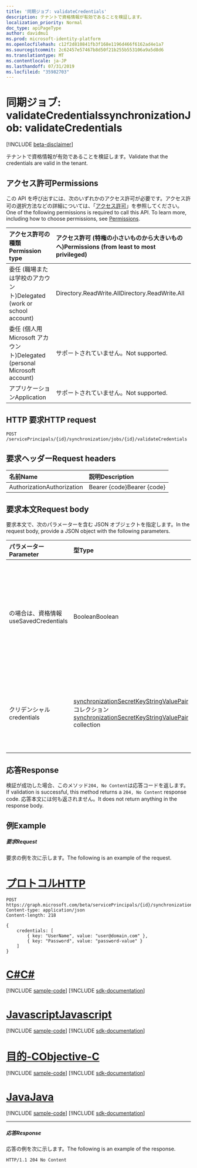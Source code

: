 ```yaml
---
title: '同期ジョブ: validateCredentials'
description: テナントで資格情報が有効であることを検証します。
localization_priority: Normal
doc_type: apiPageType
author: davidmu1
ms.prod: microsoft-identity-platform
ms.openlocfilehash: c12f2d810841fb3f168e1196d466f6162ad4e1a7
ms.sourcegitcommit: 2c62457e57467b8d50f21b255b553106a9a5d8d6
ms.translationtype: MT
ms.contentlocale: ja-JP
ms.lasthandoff: 07/31/2019
ms.locfileid: "35982703"
---
```

# <a name="synchronizationjob-validatecredentials"></a><span data-ttu-id="82100-103">同期ジョブ: validateCredentials</span><span class="sxs-lookup"><span data-stu-id="82100-103">synchronizationJob: validateCredentials</span></span>

[!INCLUDE [beta-disclaimer](../../includes/beta-disclaimer.md)]

<span data-ttu-id="82100-104">テナントで資格情報が有効であることを検証します。</span><span class="sxs-lookup"><span data-stu-id="82100-104">Validate that the credentials are valid in the tenant.</span></span>

## <a name="permissions"></a><span data-ttu-id="82100-105">アクセス許可</span><span class="sxs-lookup"><span data-stu-id="82100-105">Permissions</span></span>
<span data-ttu-id="82100-p101">この API を呼び出すには、次のいずれかのアクセス許可が必要です。アクセス許可の選択方法などの詳細については、「[アクセス許可](/graph/permissions-reference)」を参照してください。</span><span class="sxs-lookup"><span data-stu-id="82100-p101">One of the following permissions is required to call this API. To learn more, including how to choose permissions, see [Permissions](/graph/permissions-reference).</span></span>

|<span data-ttu-id="82100-108">アクセス許可の種類</span><span class="sxs-lookup"><span data-stu-id="82100-108">Permission type</span></span>                        | <span data-ttu-id="82100-109">アクセス許可 (特権の小さいものから大きいものへ)</span><span class="sxs-lookup"><span data-stu-id="82100-109">Permissions (from least to most privileged)</span></span>              |
|:--------------------------------------|:---------------------------------------------------------|
|<span data-ttu-id="82100-110">委任 (職場または学校のアカウント)</span><span class="sxs-lookup"><span data-stu-id="82100-110">Delegated (work or school account)</span></span>     |<span data-ttu-id="82100-111">Directory.ReadWrite.All</span><span class="sxs-lookup"><span data-stu-id="82100-111">Directory.ReadWrite.All</span></span>  |
|<span data-ttu-id="82100-112">委任 (個人用 Microsoft アカウント)</span><span class="sxs-lookup"><span data-stu-id="82100-112">Delegated (personal Microsoft account)</span></span> |<span data-ttu-id="82100-113">サポートされていません。</span><span class="sxs-lookup"><span data-stu-id="82100-113">Not supported.</span></span> |
|<span data-ttu-id="82100-114">アプリケーション</span><span class="sxs-lookup"><span data-stu-id="82100-114">Application</span></span>                            |<span data-ttu-id="82100-115">サポートされていません。</span><span class="sxs-lookup"><span data-stu-id="82100-115">Not supported.</span></span>| 

## <a name="http-request"></a><span data-ttu-id="82100-116">HTTP 要求</span><span class="sxs-lookup"><span data-stu-id="82100-116">HTTP request</span></span>
<!-- { "blockType": "ignored" } -->
```http
POST /servicePrincipals/{id}/synchronization/jobs/{id}/validateCredentials

```
## <a name="request-headers"></a><span data-ttu-id="82100-117">要求ヘッダー</span><span class="sxs-lookup"><span data-stu-id="82100-117">Request headers</span></span>
| <span data-ttu-id="82100-118">名前</span><span class="sxs-lookup"><span data-stu-id="82100-118">Name</span></span>       | <span data-ttu-id="82100-119">説明</span><span class="sxs-lookup"><span data-stu-id="82100-119">Description</span></span>|
|:---------------|:----------|
| <span data-ttu-id="82100-120">Authorization</span><span class="sxs-lookup"><span data-stu-id="82100-120">Authorization</span></span>  | <span data-ttu-id="82100-121">Bearer {code}</span><span class="sxs-lookup"><span data-stu-id="82100-121">Bearer {code}</span></span>|

## <a name="request-body"></a><span data-ttu-id="82100-122">要求本文</span><span class="sxs-lookup"><span data-stu-id="82100-122">Request body</span></span>
<span data-ttu-id="82100-123">要求本文で、次のパラメーターを含む JSON オブジェクトを指定します。</span><span class="sxs-lookup"><span data-stu-id="82100-123">In the request body, provide a JSON object with the following parameters.</span></span>

| <span data-ttu-id="82100-124">パラメーター</span><span class="sxs-lookup"><span data-stu-id="82100-124">Parameter</span></span>    | <span data-ttu-id="82100-125">型</span><span class="sxs-lookup"><span data-stu-id="82100-125">Type</span></span>   |<span data-ttu-id="82100-126">説明</span><span class="sxs-lookup"><span data-stu-id="82100-126">Description</span></span>|
|:---------------|:--------|:----------|
|<span data-ttu-id="82100-127">の場合は、資格情報</span><span class="sxs-lookup"><span data-stu-id="82100-127">useSavedCredentials</span></span>|<span data-ttu-id="82100-128">Boolean</span><span class="sxs-lookup"><span data-stu-id="82100-128">Boolean</span></span>|<span data-ttu-id="82100-129">の`true`場合、 `credentials`パラメーターは無視され、以前に保存された資格情報 (ある場合) が代わりに検証されます。</span><span class="sxs-lookup"><span data-stu-id="82100-129">When `true`, the `credentials` parameter will be ignored and the previously saved credentials (if any) will be validated instead.</span></span> |
|<span data-ttu-id="82100-130">クリデンシャル</span><span class="sxs-lookup"><span data-stu-id="82100-130">credentials</span></span>|<span data-ttu-id="82100-131">[synchronizationSecretKeyStringValuePair](../resources/synchronization-secretkeystringvaluepair.md)コレクション</span><span class="sxs-lookup"><span data-stu-id="82100-131">[synchronizationSecretKeyStringValuePair](../resources/synchronization-secretkeystringvaluepair.md) collection</span></span>|<span data-ttu-id="82100-132">検証する資格情報。</span><span class="sxs-lookup"><span data-stu-id="82100-132">Credentials to validate.</span></span> <span data-ttu-id="82100-133">`useSavedCredentials`パラメーターがの場合は`true`無視されます。</span><span class="sxs-lookup"><span data-stu-id="82100-133">Ignored when the `useSavedCredentials` parameter is `true`.</span></span>|

## <a name="response"></a><span data-ttu-id="82100-134">応答</span><span class="sxs-lookup"><span data-stu-id="82100-134">Response</span></span>
<span data-ttu-id="82100-135">検証が成功した場合、このメソッド`204, No Content`は応答コードを返します。</span><span class="sxs-lookup"><span data-stu-id="82100-135">If validation is successful, this method returns a `204, No Content` response code.</span></span> <span data-ttu-id="82100-136">応答本文には何も返されません。</span><span class="sxs-lookup"><span data-stu-id="82100-136">It does not return anything in the response body.</span></span>

## <a name="example"></a><span data-ttu-id="82100-137">例</span><span class="sxs-lookup"><span data-stu-id="82100-137">Example</span></span>

##### <a name="request"></a><span data-ttu-id="82100-138">要求</span><span class="sxs-lookup"><span data-stu-id="82100-138">Request</span></span>
<span data-ttu-id="82100-139">要求の例を次に示します。</span><span class="sxs-lookup"><span data-stu-id="82100-139">The following is an example of the request.</span></span>

# <a name="httptabhttp"></a>[<span data-ttu-id="82100-140">プロトコル</span><span class="sxs-lookup"><span data-stu-id="82100-140">HTTP</span></span>](#tab/http)
<!-- {
  "blockType": "request",
  "name": "synchronizationjob_validatecredentials"
}-->
```http
POST https://graph.microsoft.com/beta/servicePrincipals/{id}/synchronization/jobs/{id}/validateCredentials
Content-type: application/json
Content-length: 218

{ 
    credentials: [ 
        { key: "UserName", value: "user@domain.com" },
        { key: "Password", value: "password-value" }
    ]
}
```
# <a name="ctabcsharp"></a>[<span data-ttu-id="82100-141">C#</span><span class="sxs-lookup"><span data-stu-id="82100-141">C#</span></span>](#tab/csharp)
[!INCLUDE [sample-code](../includes/snippets/csharp/synchronizationjob-validatecredentials-csharp-snippets.md)]
[!INCLUDE [sdk-documentation](../includes/snippets/snippets-sdk-documentation-link.md)]

# <a name="javascripttabjavascript"></a>[<span data-ttu-id="82100-142">Javascript</span><span class="sxs-lookup"><span data-stu-id="82100-142">Javascript</span></span>](#tab/javascript)
[!INCLUDE [sample-code](../includes/snippets/javascript/synchronizationjob-validatecredentials-javascript-snippets.md)]
[!INCLUDE [sdk-documentation](../includes/snippets/snippets-sdk-documentation-link.md)]

# <a name="objective-ctabobjc"></a>[<span data-ttu-id="82100-143">目的-C</span><span class="sxs-lookup"><span data-stu-id="82100-143">Objective-C</span></span>](#tab/objc)
[!INCLUDE [sample-code](../includes/snippets/objc/synchronizationjob-validatecredentials-objc-snippets.md)]
[!INCLUDE [sdk-documentation](../includes/snippets/snippets-sdk-documentation-link.md)]

# <a name="javatabjava"></a>[<span data-ttu-id="82100-144">Java</span><span class="sxs-lookup"><span data-stu-id="82100-144">Java</span></span>](#tab/java)
[!INCLUDE [sample-code](../includes/snippets/java/synchronizationjob-validatecredentials-java-snippets.md)]
[!INCLUDE [sdk-documentation](../includes/snippets/snippets-sdk-documentation-link.md)]

---


##### <a name="response"></a><span data-ttu-id="82100-145">応答</span><span class="sxs-lookup"><span data-stu-id="82100-145">Response</span></span>
<span data-ttu-id="82100-146">応答の例を次に示します。</span><span class="sxs-lookup"><span data-stu-id="82100-146">The following is an example of the response.</span></span> 
<!-- {
  "blockType": "response",
  "truncated": true,
  "@odata.type": "microsoft.graph.None"
} -->
```http
HTTP/1.1 204 No Content
```

<!-- uuid: 8fcb5dbc-d5aa-4681-8e31-b001d5168d79
2015-10-25 14:57:30 UTC -->
<!--
{
  "type": "#page.annotation",
  "description": "synchronizationJob: validateCredentials",
  "keywords": "",
  "section": "documentation",
  "tocPath": "",
  "suppressions": [
  ]
}
-->

